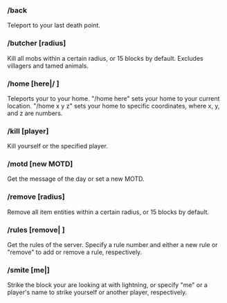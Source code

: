 ### /back  
Teleport to your last death point.  
### /butcher [radius]  
Kill all mobs within a certain radius, or 15 blocks by default. Excludes villagers and tamed animals.  
### /home [here|/<x/> <y> <z>]  
Teleports your to your home. "/home here" sets your home to your current location. "/home x y z" sets your home to specific coordinates, where x, y, and z are numbers.  
### /kill [player]  
Kill yourself or the specified player.  
### /motd [new MOTD]  
Get the message of the day or set a new MOTD.  
### /remove [radius]  
Remove all item entities within a certain radius, or 15 blocks by default.  
### /rules [remove|<number> <new rule>]  
Get the rules of the server. Specify a rule number and either a new rule or "remove" to add or remove a rule, respectively.  
### /smite [me|<player>]
Strike the block your are looking at with lightning, or specify "me" or a player's name to strike yourself or another player, respectively.